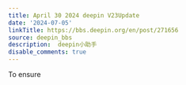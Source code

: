 ```yaml
---
title: April 30 2024 deepin V23Update
date: '2024-07-05'
linkTitle: https://bbs.deepin.org/en/post/271656
source: deepin_bbs
description:  deepin小助手 
disable_comments: true
---
```

To ensure 
